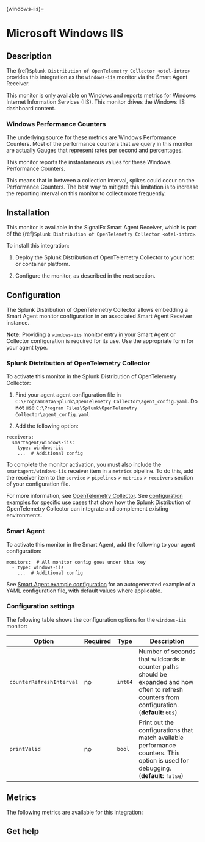 (windows-iis)=

# Microsoft Windows IIS

<meta name="description" content="Documentation on the windows-iis monitor">


## Description

The {ref}`Splunk Distribution of OpenTelemetry Collector <otel-intro>` provides this integration as the `windows-iis` monitor via the Smart Agent Receiver.

This monitor is only available on Windows and reports metrics for Windows Internet Information Services (IIS). This monitor drives the Windows IIS dashboard content.


### Windows Performance Counters

The underlying source for these metrics are Windows Performance Counters. Most of the performance counters that we query in this monitor are actually Gauges that represent rates per second and percentages.

This monitor reports the instantaneous values for these Windows Performance Counters.

This means that in between a collection interval, spikes could occur on the Performance Counters. The best way to mitigate this limitation is to increase the reporting interval on this monitor to collect more frequently.


##  Installation

This monitor is available in the SignalFx Smart Agent Receiver, which is part of the {ref}`Splunk Distribution of OpenTelemetry Collector <otel-intro>`.

To install this integration:

1. Deploy the Splunk Distribution of OpenTelemetry Collector to your host or container platform.

2. Configure the monitor, as described in the next section.


## Configuration

The Splunk Distribution of OpenTelemetry Collector allows embedding a Smart Agent monitor configuration in an associated Smart Agent Receiver instance.

**Note:** Providing a `windows-iis` monitor entry in your Smart Agent or Collector configuration is required for its use. Use the appropriate form for your agent type.

### Splunk Distribution of OpenTelemetry Collector

To activate this monitor in the Splunk Distribution of OpenTelemetry Collector:

1. Find your agent agent configuration file in `C:\ProgramData\Splunk\OpenTelemetry Collector\agent_config.yaml`. Do **not** use `C:\Program Files\Splunk\OpenTelemetry Collector\agent_config.yaml`.

2. Add the following option:

```
receivers:
  smartagent/windows-iis:
    type: windows-iis
    ...  # Additional config
```

To complete the monitor activation, you must also include the `smartagent/windows-iis` receiver item in a `metrics` pipeline. To do this, add the receiver item to the `service` > `pipelines` > `metrics` > `receivers` section of your configuration file.

For more information, see <a href="https://github.com/signalfx/splunk-otel-collector" target="_blank">OpenTelemetry Collector</a>. See <a href="https://github.com/signalfx/splunk-otel-collector/tree/main/examples" target="_blank">configuration examples</a> for specific use cases that show how the Splunk Distribution of OpenTelemetry Collector can integrate and complement existing environments.

### Smart Agent

To activate this monitor in the Smart Agent, add the following to your agent configuration:

```
monitors:  # All monitor config goes under this key
  - type: windows-iis
    ...  # Additional config
```

See <a href="https://docs.splunk.com/Observability/gdi/smart-agent/smart-agent-resources.html#configure-the-smart-agent" target="_blank">Smart Agent example configuration</a> for an autogenerated example of a YAML configuration file, with default values where applicable.

### Configuration settings

The following table shows the configuration options for the `windows-iis` monitor:

| Option | Required | Type | Description |
| --- | --- | --- | --- |
| `counterRefreshInterval` | no | `int64` | Number of seconds that wildcards in counter paths should be expanded and how often to refresh counters from configuration. (**default:** `60s`) |
| `printValid` | no | `bool` | Print out the configurations that match available performance counters. This option is used for debugging. (**default:** `false`) |


## Metrics

The following metrics are available for this integration:

<div class="metrics-yaml" url="https://raw.githubusercontent.com/signalfx/signalfx-agent/main/pkg/monitors/windowsiis/metadata.yaml"></div>

## Get help

```{include} /_includes/troubleshooting.md
```
